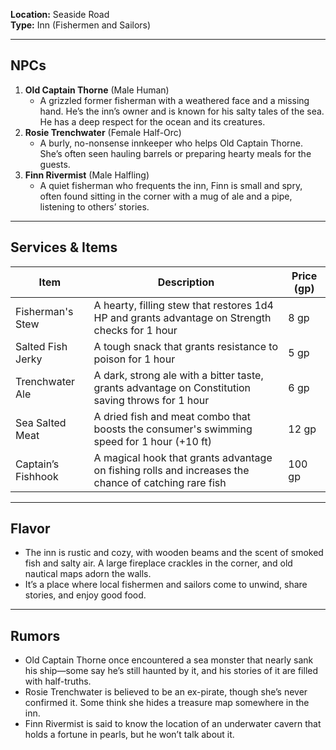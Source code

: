 **Location:** Seaside Road  
**Type:** Inn (Fishermen and Sailors)

---

## NPCs

1. **Old Captain Thorne** (Male Human)
    - A grizzled former fisherman with a weathered face and a missing hand. He’s the inn’s owner and is known for his salty tales of the sea. He has a deep respect for the ocean and its creatures.
2. **Rosie Trenchwater** (Female Half-Orc)
    - A burly, no-nonsense innkeeper who helps Old Captain Thorne. She’s often seen hauling barrels or preparing hearty meals for the guests.
3. **Finn Rivermist** (Male Halfling)
    - A quiet fisherman who frequents the inn, Finn is small and spry, often found sitting in the corner with a mug of ale and a pipe, listening to others’ stories.

---

## Services & Items

|Item|Description|Price (gp)|
|---|---|---|
|Fisherman's Stew|A hearty, filling stew that restores 1d4 HP and grants advantage on Strength checks for 1 hour|8 gp|
|Salted Fish Jerky|A tough snack that grants resistance to poison for 1 hour|5 gp|
|Trenchwater Ale|A dark, strong ale with a bitter taste, grants advantage on Constitution saving throws for 1 hour|6 gp|
|Sea Salted Meat|A dried fish and meat combo that boosts the consumer's swimming speed for 1 hour (+10 ft)|12 gp|
|Captain’s Fishhook|A magical hook that grants advantage on fishing rolls and increases the chance of catching rare fish|100 gp|

---

## Flavor

- The inn is rustic and cozy, with wooden beams and the scent of smoked fish and salty air. A large fireplace crackles in the corner, and old nautical maps adorn the walls.
- It’s a place where local fishermen and sailors come to unwind, share stories, and enjoy good food.

---

## Rumors

- Old Captain Thorne once encountered a sea monster that nearly sank his ship—some say he’s still haunted by it, and his stories of it are filled with half-truths.
- Rosie Trenchwater is believed to be an ex-pirate, though she’s never confirmed it. Some think she hides a treasure map somewhere in the inn.
- Finn Rivermist is said to know the location of an underwater cavern that holds a fortune in pearls, but he won’t talk about it.